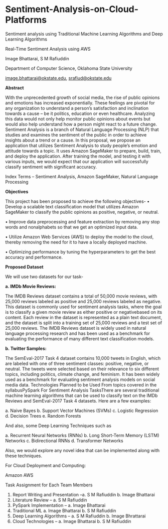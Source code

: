 # Sentiment-Analysis-on-Cloud-Platforms
Sentiment analysis using Traditional Machine Learning Algorithms and Deep Learning Algorithms 

Real-Time Sentiment Analysis using AWS

Image Bhattarai, S M Rafiuddin

Department of Computer Science, Oklahoma State University

image.bhattarai@okstate.edu, srafiud@okstate.edu


**Abstract**


With the unprecedented growth of social media, the rise of public opinions and emotions has
increased exponentially. These feelings are pivotal for any organization to understand a person’s
satisfaction and inclination towards a cause – be it politics, education or even healthcare.
Analyzing this data would not only help monitor public opinions about events but would also help
understand how a person might react to a future change. Sentiment Analysis is a branch of Natural
Language Processing (NLP) that studies and examines the sentiment of the public in order to
achieve insights about a trend or a cause. In this proposal, we propose an application that utilizes
Sentiment Analysis to study people’s emotion and attitude towards a topic. It uses Amazon
SageMaker to prepare, build, train, and deploy the application. After training the model, and testing
it with various inputs, we would expect that our application will successfully classify sentiment
with significant accuracy.


Index Terms – Sentiment Analysis, Amazon SageMaker, Natural Language Processing


**Objectives**


This project has been proposed to achieve the following objectives-
• Develop a scalable text classification model that utilizes Amazon SageMaker to classify the public opinions as positive, negative, or neutral.

• Improve data preprocessing and feature extraction by removing any stop words and nonalphabets so that we get an optimized input data.

• Utilize Amazon Web Services (AWS) to deploy the model to the cloud, thereby removing the need for it to have a locally deployed machine.

• Optimizing performance by tuning the hyperparameters to get the best accuracy and performance.


**Proposed Dataset**

We will use two datasets for our task- 


**a. IMDb Movie Reviews:**

The IMDB Reviews dataset contains a total of 50,000 movie reviews, with 25,000 reviews labeled
as positive and 25,000 reviews labeled as negative. This dataset is commonly used for sentiment
analysis tasks, where the goal is to classify a given movie review as either positive or negativebased on its content. Each review in the dataset is represented as a plain text document, and the
dataset is split into a training set of 25,000 reviews and a test set of 25,000 reviews. The IMDB
Reviews dataset is widely used in natural language processing research and has been used as a
benchmark for evaluating the performance of many different text classification models.


**b. Twitter Samples:**

The SemEval-2017 Task 4 dataset contains 10,000 tweets in English, which are labeled with one
of three sentiment classes: positive, negative, or neutral. The tweets were selected based on their
relevance to six different topics, including politics, climate change, and feminism. It has been
widely used as a benchmark for evaluating sentiment analysis models on social media data.
Technologies Planned to be Used
From topics covered in the syllabusPySpark
For Sentiment Analysis TasksThere are several traditional machine learning algorithms that can be used to classify text on the
IMDb Reviews and SemEval-2017 Task 4 datasets. Here are a few examples:

a. Naive Bayes
b. Support Vector Machines (SVMs)
c. Logistic Regression
d. Decision Trees
e. Random Forests


And also, some Deep Learning Techniques such as


a. Recurrent Neural Networks (RNNs)
b. Long Short-Term Memory (LSTM) Networks
c. Bidirectional RNNs
d. Transformer Networks



Also, we would explore any novel idea that can be implemented along with these techniques.



For Cloud Deployment and Computing:

Amazon AWS

Task Assignment for Each Team Members


1. Report Writing and Presentation –a. S M Rafiuddin
b. Image Bhattarai
2. Literature Review –
a. S M Rafiuddin
3. PySpark Implementation –
a. Image Bhattarai
4. Traditional ML
a. Image Bhattarai
b. S M Rafiuddin
5. Deep Learning Algorithms –
a. S M Rafiuddin
b. Image Bhrattarai
6. Cloud Technologies –
a. Image Bhattarai
b. S M Rafiuddin
